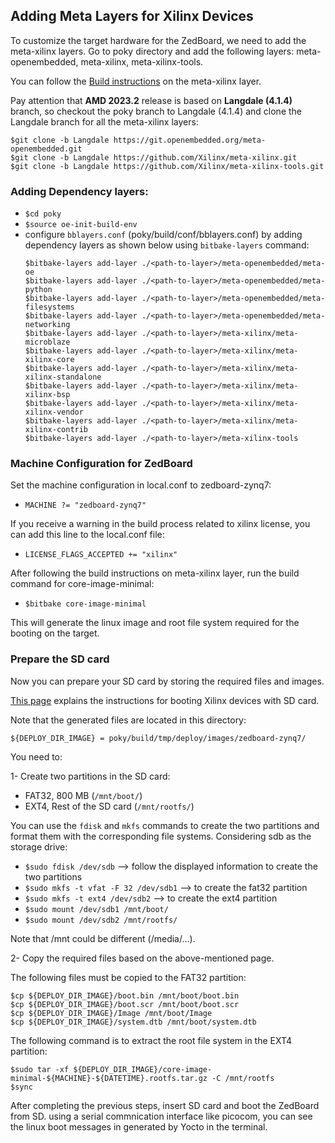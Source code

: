 ## Adding Meta Layers for Xilinx Devices
To customize the target hardware for the ZedBoard, we need to add the meta-xilinx layers. Go to poky directory and add the following layers:
meta-openembedded, meta-xilinx, meta-xilinx-tools.

You can follow the [Build instructions](https://github.com/Xilinx/meta-xilinx/blob/master/README.building.md) on the meta-xilinx layer.

Pay attention that **AMD 2023.2** release is based on **Langdale (4.1.4)** branch, so checkout the poky branch to Langdale (4.1.4) and clone the Langdale branch for all the meta-xilinx layers:
```
$git clone -b Langdale https://git.openembedded.org/meta-openembedded.git
$git clone -b Langdale https://github.com/Xilinx/meta-xilinx.git
$git clone -b Langdale https://github.com/Xilinx/meta-xilinx-tools.git
```
### Adding Dependency layers:
- ``$cd poky``
- ``$source oe-init-build-env``
- configure ``bblayers.conf`` (poky/build/conf/bblayers.conf) by adding dependency layers as shown below using ``bitbake-layers`` command:
  ```
  $bitbake-layers add-layer ./<path-to-layer>/meta-openembedded/meta-oe
  $bitbake-layers add-layer ./<path-to-layer>/meta-openembedded/meta-python
  $bitbake-layers add-layer ./<path-to-layer>/meta-openembedded/meta-filesystems
  $bitbake-layers add-layer ./<path-to-layer>/meta-openembedded/meta-networking
  $bitbake-layers add-layer ./<path-to-layer>/meta-xilinx/meta-microblaze
  $bitbake-layers add-layer ./<path-to-layer>/meta-xilinx/meta-xilinx-core
  $bitbake-layers add-layer ./<path-to-layer>/meta-xilinx/meta-xilinx-standalone
  $bitbake-layers add-layer ./<path-to-layer>/meta-xilinx/meta-xilinx-bsp
  $bitbake-layers add-layer ./<path-to-layer>/meta-xilinx/meta-xilinx-vendor
  $bitbake-layers add-layer ./<path-to-layer>/meta-xilinx/meta-xilinx-contrib
  $bitbake-layers add-layer ./<path-to-layer>/meta-xilinx-tools
  ```
### Machine Configuration for ZedBoard
Set the machine configuration in local.conf to zedboard-zynq7:
- ``MACHINE ?= "zedboard-zynq7"``

If you receive a warning in the build process related to xilinx license, you can add this line to the local.conf file:
- ``LICENSE_FLAGS_ACCEPTED += "xilinx"``

After following the build instructions on meta-xilinx layer, run the build command for core-image-minimal:
- ``$bitbake core-image-minimal``

This will generate the linux image and root file system required for the booting on the target.
### Prepare the SD card
Now you can prepare your SD card by storing the required files and images.

[This page](https://github.com/Xilinx/meta-xilinx/blob/master/docs/README.booting.storage.md#booting-from-sd-or-emmc) explains the instructions for booting Xilinx devices with SD card.

Note that the generated files are located in this directory:

``${DEPLOY_DIR_IMAGE} = poky/build/tmp/deploy/images/zedboard-zynq7/``

You need to:

1- Create two partitions in the SD card:
  - FAT32, 800 MB (``/mnt/boot/``)
  - EXT4, Rest of the SD card (``/mnt/rootfs/``)

You can use the ``fdisk`` and ``mkfs`` commands to create the two partitions and format them with the corresponding file systems. Considering sdb as the storage drive:
  - ``$sudo fdisk /dev/sdb`` --> follow the displayed information to create the two partitions
  - ``$sudo mkfs -t vfat -F 32 /dev/sdb1`` --> to create the fat32 partition
  - ``$sudo mkfs -t ext4 /dev/sdb2`` --> to create the ext4 partition
  - ``$sudo mount /dev/sdb1 /mnt/boot/``
  - ``$sudo mount /dev/sdb2 /mnt/rootfs/``

Note that /mnt could be different (/media/...).

2- Copy the required files based on the above-mentioned page.

The following files must be copied to the FAT32 partition:
```
$cp ${DEPLOY_DIR_IMAGE}/boot.bin /mnt/boot/boot.bin
$cp ${DEPLOY_DIR_IMAGE}/boot.scr /mnt/boot/boot.scr
$cp ${DEPLOY_DIR_IMAGE}/Image /mnt/boot/Image
$cp ${DEPLOY_DIR_IMAGE}/system.dtb /mnt/boot/system.dtb
```

The following command is to extract the root file system in the EXT4 partition:
```
$sudo tar -xf ${DEPLOY_DIR_IMAGE}/core-image-minimal-${MACHINE}-${DATETIME}.rootfs.tar.gz -C /mnt/rootfs
$sync
```

After completing the previous steps, insert SD card and boot the ZedBoard from SD. using a serial commnication interface like picocom, you can see the linux boot messages in generated by Yocto in the terminal.
